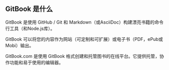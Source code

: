 ## GitBook 是什么

GitBook 是使用 GitHub / Git 和 Markdown（或AsciiDoc）构建漂亮书籍的命令行工具（和Node.js库）。

GitBook 可以将您的内容作为网站（可定制和可扩展）或电子书（PDF，ePub或Mobi）输出。

GitBook.com 是使用 GitBook 格式创建和托管图书的在线平台。它提供托管，协作功能和易于使用的编辑器。